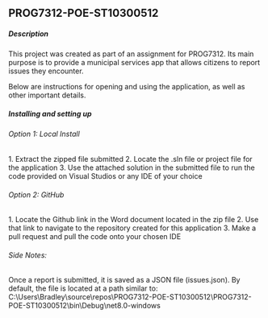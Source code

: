 <h2>PROG7312-POE-ST10300512</h2> 
<h5>Description</h5>
This project was created as part of an assignment for PROG7312.
Its main purpose is to provide a municipal services app that allows citizens to report issues they encounter.

Below are instructions for opening and using the application, as well as other important details.

<h5>Installing and setting up</h5>
<h6>Option 1: Local Install</h6>
1. Extract the zipped file submitted
2. Locate the .sln file or project file for the application
3. Use the attached solution in the submitted file to run the code provided on Visual Studios or any IDE of your choice

<h6>Option 2: GitHub</h6>
1. Locate the Github link in the Word document located in the zip file
2. Use that link to navigate to the repository created for this application
3. Make a pull request and pull the code onto your chosen IDE

<h6>Side Notes:</h6>
Once a report is submitted, it is saved as a JSON file (issues.json).
By default, the file is located at a path similar to:
C:\Users\Bradley\source\repos\PROG7312-POE-ST10300512\PROG7312-POE-ST10300512\bin\Debug\net8.0-windows


